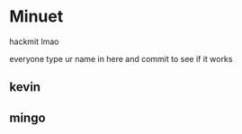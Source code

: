 # Minuet
hackmit lmao

everyone type ur name in here and commit to see if it works
## kevin
## mingo
